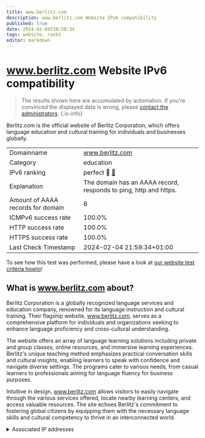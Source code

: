 ```yaml
---
title: www.berlitz.com
description: www.berlitz.com Website IPv6 compatibility
published: true
date: 2024-02-04T20:59:34
tags: website, rank1
editor: markdown
---
```


# www.berlitz.com Website IPv6 compatibility

> The results shown here are accumulated by automation. If you're convinced the displayed data is wrong, please [contact the administrators](/howto/chat). 
{.is-info}

Berlitz.com is the official website of Berlitz Corporation, which offers language education and cultural training for individuals and businesses globally.


|   |   |
| - | - |
| Domainname | www.berlitz.com
| Category | education |
| IPv6 ranking | perfect :1st_place_medal: [🔗](/howto/ranking) |
| Explanation | The domain has an AAAA record, responds to ping, http and https. |
| Amount of AAAA records for domain | 8 |
| ICMPv6 success rate | 100.0%|
| HTTP success rate | 100.0% |
| HTTPS success rate | 100.0% |
| Last Check Timestamp | 2024-02-04 21:59:34+01:00 |

To see how this test was performed, please have a look at [our website test criteria howto](/howto/testcriteria/website)!


## What is www.berlitz.com about?
Berlitz Corporation is a globally recognized language services and education company, renowned for its language instruction and cultural training. Their flagship website, www.berlitz.com, serves as a comprehensive platform for individuals and organizations seeking to enhance language proficiency and cross-cultural understanding.

The website offers an array of language learning solutions including private and group classes, online resources, and immersive learning experiences. Berlitz's unique teaching method emphasizes practical conversation skills and cultural insights, enabling learners to speak with confidence and navigate diverse settings. The programs cater to various needs, from casual learners to professionals aiming for language fluency for business purposes.

Intuitive in design, www.berlitz.com allows visitors to easily navigate through the various services offered, locate nearby learning centers, and access valuable resources. The site echoes Berlitz's commitment to fostering global citizens by equipping them with the necessary language skills and cultural competency to thrive in an interconnected world.



<details>
<summary>Associated IP addresses</summary>

2600:9000:224a:400:9:504e:c680:93a1

2600:9000:224a:c200:9:504e:c680:93a1

2600:9000:224a:a800:9:504e:c680:93a1

2600:9000:224a:2c00:9:504e:c680:93a1

2600:9000:224a:8400:9:504e:c680:93a1

2600:9000:224a:f400:9:504e:c680:93a1

2600:9000:224a:c400:9:504e:c680:93a1

2600:9000:224a:8600:9:504e:c680:93a1

</details>
